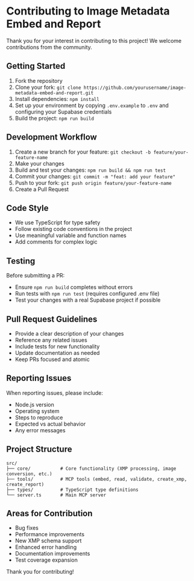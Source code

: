 # Contributing to Image Metadata Embed and Report

Thank you for your interest in contributing to this project! We welcome contributions from the community.

## Getting Started

1. Fork the repository
2. Clone your fork: `git clone https://github.com/yourusername/image-metadata-embed-and-report.git`
3. Install dependencies: `npm install`
4. Set up your environment by copying `.env.example` to `.env` and configuring your Supabase credentials
5. Build the project: `npm run build`

## Development Workflow

1. Create a new branch for your feature: `git checkout -b feature/your-feature-name`
2. Make your changes
3. Build and test your changes: `npm run build && npm run test`
4. Commit your changes: `git commit -m "feat: add your feature"`
5. Push to your fork: `git push origin feature/your-feature-name`
6. Create a Pull Request

## Code Style

- We use TypeScript for type safety
- Follow existing code conventions in the project
- Use meaningful variable and function names
- Add comments for complex logic

## Testing

Before submitting a PR:
- Ensure `npm run build` completes without errors
- Run tests with `npm run test` (requires configured .env file)
- Test your changes with a real Supabase project if possible

## Pull Request Guidelines

- Provide a clear description of your changes
- Reference any related issues
- Include tests for new functionality
- Update documentation as needed
- Keep PRs focused and atomic

## Reporting Issues

When reporting issues, please include:
- Node.js version
- Operating system
- Steps to reproduce
- Expected vs actual behavior
- Any error messages

## Project Structure

```
src/
├── core/           # Core functionality (XMP processing, image conversion, etc.)
├── tools/          # MCP tools (embed, read, validate, create_xmp, create_report)
├── types/          # TypeScript type definitions
└── server.ts       # Main MCP server
```

## Areas for Contribution

- Bug fixes
- Performance improvements  
- New XMP schema support
- Enhanced error handling
- Documentation improvements
- Test coverage expansion

Thank you for contributing!